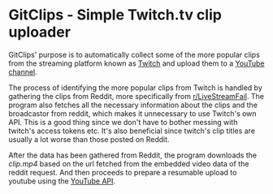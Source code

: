 # GitClips - Simple Twitch.tv clip uploader

GitClips' purpose is to automatically collect some of the more popular
clips from the streaming platform known as
[Twitch](https://www.twitch.tv/) and upload them to a
[YouTube channel](https://www.youtube.com/channel/UCNR6zkFCc4PsQtbtDjF02Lw/featured).

The process of identifying the more popular clips from Twitch is handled
by gathering the clips from Reddit, more specifically from
[r/LiveStreamFail](https://www.reddit.com/r/LivestreamFail/). The
program also fetches all the necessary information about the clips and
the broadcastor from reddit, which makes it unnecessary to use Twitch's
own API. This is a good thing since we don't have to bother messing with
twitch's access tokens etc. It's also beneficial since twitch's clip
titles are usually a lot worse than those posted on Reddit.

After the data has been gathered from Reddit, the program downloads the
*clip.mp4* based on the url fetched from the embedded video data of the
reddit request. And then proceeds to prepare a resumable upload to
youtube using the
[YouTube API](https://developers.google.com/youtube/v3/docs).
